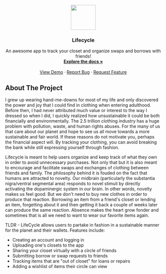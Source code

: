 <!-- PROJECT LOGO -->
<br />
<div align="center">
  <a href="https://github.com/JuliaGrandury/lifecycle-app-mern">
    <img src="https://img.icons8.com/external-linector-flat-linector/64/000000/external-hang-clothes-personal-hygiene-linector-flat-linector.png" width="80" height="80"/>
  </a>
  <h3 align="center">Lifecycle</h3>
  <p align="center">
    An awesome app to track your closet and organize swaps and borrows with friends!
    <br />
    <a href="https://github.com/JuliaGrandury/lifecycle-app-mern"><strong>Explore the docs »</strong></a>
    <br />
    <br />
    <a href="https://github.com/JuliaGrandury/lifecycle-app-mern">View Demo</a>
    ·
    <a href="https://github.com/JuliaGrandury/lifecycle-app-mern/issues">Report Bug</a>
    ·
    <a href="https://github.com/JuliaGrandury/lifecycle-app-mern/issues">Request Feature</a>
  </p>
</div>



<!-- ABOUT THE PROJECT -->
## About The Project

I grew up wearing hand-me-downs for most of my life and only discovered the power and joy that I could find in clothing when entering adulthood. Before then, I had never attributed much value or interest to the way I dressed so when I did, I quickly realized how unsustainable it could be both financially and environmentally.
The 2.5 trillion clothing industry has a huge problem with pollution, waste, and human rights abuses. For the many of us that care about our planet and hope to see us all move towards a more sustainable and fair world. If these reasons do not motivate you, perhaps the financial aspect will. By tracking your clothing, you can avoid breaking the bank while still expressing yourself through fashion.

Lifecycle is meant to help users organize and keep track of what they own in order to avoid unnecessary purchases. Not only that but it is also meant to encourage and facilitate swaps and exchanges of clothing between friends and family. The philosophy behind it is fouded on the fact that humans are attracted to novelty. Our midbrain (particularly the substantia nigra/ventral segmental area) responds to novel stimuli by directly activating the dopaminergic system in our brain. In other words, novelty makes us feel good. But we don't need to buy new clothes in order to produce that reaction. Borrowing an item from a friend's closet or lending an item, forgetting about it and then getting it back a couple of weeks later can produce the same reaction. Absence makes the heart grow fonder and sometimes that is all we need to want to wear our favorite items again. 

TLDR - LifeCycle allows users to partake in fashion in a sustainable manner for the planet and their wallets. Features include:
- Creating an account and logging in
- Uploading one's closets to the app
- Sharing your closet virtually with a circle of friends
- Submitting borrow or swap requests to friends
- Tracking items that are "out of closet" for loans or repairs
- Adding a wishlist of items their circle can view
